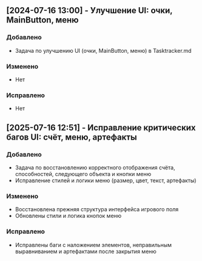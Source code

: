 ## [2024-07-16 13:00] - Улучшение UI: очки, MainButton, меню
### Добавлено
- Задача по улучшению UI (очки, MainButton, меню) в Tasktracker.md

### Изменено
- Нет

### Исправлено
- Нет 

## [2025-07-16 12:51] - Исправление критических багов UI: счёт, меню, артефакты
### Добавлено
- Задача по восстановлению корректного отображения счёта, способностей, следующего объекта и кнопки меню
- Исправление стилей и логики меню (размер, цвет, текст, артефакты)

### Изменено
- Восстановлена прежняя структура интерфейса игрового поля
- Обновлены стили и логика кнопок меню

### Исправлено
- Исправлены баги с наложением элементов, неправильным выравниванием и артефактами после закрытия меню 